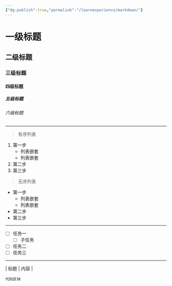 ```yaml
---
{"dg-publish":true,"permalink":"/learnexperience/markdown/"}
---
```


# 一级标题

## 二级标题

### 三级标题

#### 四级标题

##### 五级标题

###### 六级标题

---

> 有序列表

1. 第一步
	- 列表嵌套
	- 列表嵌套
1. 第二步
2. 第三步

> 无序列表

- 第一步
	- 列表嵌套
	- 列表嵌套
- 第二步
- 第三步

---

- [ ] 任务一
	- [ ] 子任务
- [ ] 任务二
- [ ] 任务三

---
| 标题 | 内容 |

    代码区块
